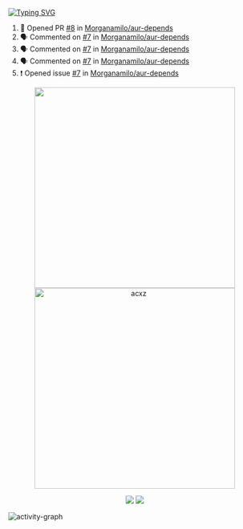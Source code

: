 [![Typing SVG](https://readme-typing-svg.herokuapp.com?size=16&color=AFFFA3&multiline=true&height=75&lines=contributing+to+robotics%2Faerospace%2Fml%2Fgpu+software;packaging+it+for+archlinux;ricer)](https://git.io/typing-svg)

<!--START_SECTION:activity-->
1. 💪 Opened PR [#8](https://github.com/Morganamilo/aur-depends/pull/8) in [Morganamilo/aur-depends](https://github.com/Morganamilo/aur-depends)
2. 🗣 Commented on [#7](https://github.com/Morganamilo/aur-depends/issues/7) in [Morganamilo/aur-depends](https://github.com/Morganamilo/aur-depends)
3. 🗣 Commented on [#7](https://github.com/Morganamilo/aur-depends/issues/7) in [Morganamilo/aur-depends](https://github.com/Morganamilo/aur-depends)
4. 🗣 Commented on [#7](https://github.com/Morganamilo/aur-depends/issues/7) in [Morganamilo/aur-depends](https://github.com/Morganamilo/aur-depends)
5. ❗️ Opened issue [#7](https://github.com/Morganamilo/aur-depends/issues/7) in [Morganamilo/aur-depends](https://github.com/Morganamilo/aur-depends)
<!--END_SECTION:activity-->

<p align="center">
  <img width="400em" src=https://github-readme-stats.vercel.app/api?username=acxz&include_all_commits=true&show_icons=true />
  <img width="400em" src="https://github-readme-streak-stats.herokuapp.com/?user=acxz&" alt="acxz" />
</p>

<p align="center">
  <img src=https://github-readme-stats.vercel.app/api/top-langs/?username=acxz&layout=compact />
  <img src=https://github-profile-trophy.vercel.app/?username=acxz&row=2&column=4 />
</p>

![activity-graph](https://activity-graph.herokuapp.com/graph?username=acxz&theme=aqua)
